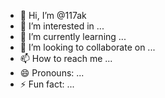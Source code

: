 - 👋 Hi, I’m @117ak
- 👀 I’m interested in ...
- 🌱 I’m currently learning ...
- 💞️ I’m looking to collaborate on ...
- 📫 How to reach me ...
- 😄 Pronouns: ...
- ⚡ Fun fact: ...

<!---
117ak/117ak is a ✨ special ✨ repository because its `README.md` (this file) appears on your GitHub profile.
You can click the Preview link to take a look at your changes.
--->
